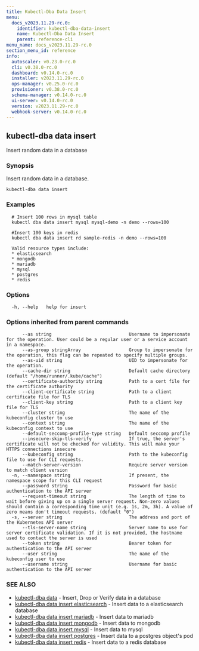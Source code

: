 ```yaml
---
title: Kubectl-Dba Data Insert
menu:
  docs_v2023.11.29-rc.0:
    identifier: kubectl-dba-data-insert
    name: Kubectl-Dba Data Insert
    parent: reference-cli
menu_name: docs_v2023.11.29-rc.0
section_menu_id: reference
info:
  autoscaler: v0.23.0-rc.0
  cli: v0.38.0-rc.0
  dashboard: v0.14.0-rc.0
  installer: v2023.11.29-rc.0
  ops-manager: v0.25.0-rc.0
  provisioner: v0.38.0-rc.0
  schema-manager: v0.14.0-rc.0
  ui-server: v0.14.0-rc.0
  version: v2023.11.29-rc.0
  webhook-server: v0.14.0-rc.0
---
```


## kubectl-dba data insert

Insert random data in a database

### Synopsis

Insert random data in a database.

```
kubectl-dba data insert
```

### Examples

```
  # Insert 100 rows in mysql table
  kubectl dba data insert mysql mysql-demo -n demo --rows=100
  
  #Insert 100 keys in redis
  kubectl dba data insert rd sample-redis -n demo --rows=100
  
  Valid resource types include:
  * elasticsearch
  * mongodb
  * mariadb
  * mysql
  * postgres
  * redis
```

### Options

```
  -h, --help   help for insert
```

### Options inherited from parent commands

```
      --as string                             Username to impersonate for the operation. User could be a regular user or a service account in a namespace.
      --as-group stringArray                  Group to impersonate for the operation, this flag can be repeated to specify multiple groups.
      --as-uid string                         UID to impersonate for the operation.
      --cache-dir string                      Default cache directory (default "/home/runner/.kube/cache")
      --certificate-authority string          Path to a cert file for the certificate authority
      --client-certificate string             Path to a client certificate file for TLS
      --client-key string                     Path to a client key file for TLS
      --cluster string                        The name of the kubeconfig cluster to use
      --context string                        The name of the kubeconfig context to use
      --default-seccomp-profile-type string   Default seccomp profile
      --insecure-skip-tls-verify              If true, the server's certificate will not be checked for validity. This will make your HTTPS connections insecure
      --kubeconfig string                     Path to the kubeconfig file to use for CLI requests.
      --match-server-version                  Require server version to match client version
  -n, --namespace string                      If present, the namespace scope for this CLI request
      --password string                       Password for basic authentication to the API server
      --request-timeout string                The length of time to wait before giving up on a single server request. Non-zero values should contain a corresponding time unit (e.g. 1s, 2m, 3h). A value of zero means don't timeout requests. (default "0")
  -s, --server string                         The address and port of the Kubernetes API server
      --tls-server-name string                Server name to use for server certificate validation. If it is not provided, the hostname used to contact the server is used
      --token string                          Bearer token for authentication to the API server
      --user string                           The name of the kubeconfig user to use
      --username string                       Username for basic authentication to the API server
```

### SEE ALSO

* [kubectl-dba data](/docs/v2023.11.29-rc.0/reference/cli/kubectl-dba_data)	 - Insert, Drop or Verify data in a database
* [kubectl-dba data insert elasticsearch](/docs/v2023.11.29-rc.0/reference/cli/kubectl-dba_data_insert_elasticsearch)	 - Insert data to a elasticsearch database
* [kubectl-dba data insert mariadb](/docs/v2023.11.29-rc.0/reference/cli/kubectl-dba_data_insert_mariadb)	 -  Insert data to mariadb
* [kubectl-dba data insert mongodb](/docs/v2023.11.29-rc.0/reference/cli/kubectl-dba_data_insert_mongodb)	 - Insert data to mongodb
* [kubectl-dba data insert mysql](/docs/v2023.11.29-rc.0/reference/cli/kubectl-dba_data_insert_mysql)	 - Insert data to mysql
* [kubectl-dba data insert postgres](/docs/v2023.11.29-rc.0/reference/cli/kubectl-dba_data_insert_postgres)	 - Insert data to a postgres object's pod
* [kubectl-dba data insert redis](/docs/v2023.11.29-rc.0/reference/cli/kubectl-dba_data_insert_redis)	 - Insert data to a redis database

